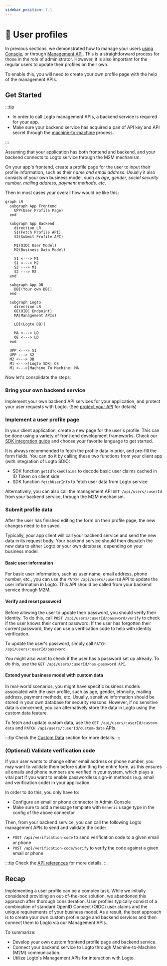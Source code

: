 ```yaml
---
sidebar_position: 7.1
---
```


# 👤 User profiles

In previous sections, we demonstrated how to manage your users [using Console](/docs/recipes/manage-users/admin-console), or through [Management API](/docs/recipes/manage-users/management-api). This is a straightforward process for those in the role of administrator. However, it is also important for the regular users to update their profiles on their own.

To enable this, you will need to create your own profile page with the help of the management APIs.

## Get Started

:::tip

- In order to call Logto management APIs, a backend service is required for your app.
- Make sure your backend service has acquired a pair of API key and API secret through the [machine-to-machine](/docs/recipes/integrate-logto/machine-to-machine) process.

:::

Assuming that your application has both frontend and backend, and your backend connects to Logto service through the M2M mechanism.

On your app's frontend, create a profile page for the user to input their profile information, such as their _name and email address_. Usually it also consists of your own business model, such as _age, gender, social security number, mailing address, payment methods, etc_.

Then in most cases your overall flow would be like this:

```mermaid
graph LR
  subgraph App Frontend
    UPP(User Profile Page)
  end

  subgraph App Backend
    direction LR
    S1(Fetch Profile API)
    S2(Submit Profile API)

    M1(OIDC User Model)
    M2(Business Data Model)

    S1 <---> M1
    S1 <---> M2
    S2 ---> M1
    S2 ---> M2
  end

  subgraph App DB
    DB[(Your own DB)]
  end

  subgraph Logto
    direction LR
    OE(OIDC Endpoint)
    MA(Management APIs)

    LD[(Logto DB)]

    MA <---> LD
    OE <---> LD
  end

  UPP <---> S1
  UPP ---> S2
  M2 <---> DB
  M1 <--->|Logto SDK| OE
  M1 <--->|Machine To Machine| MA
```

Now let's consolidate the steps:

### Bring your own backend service

Implement your own backend API services for your application, and protect your user requests with Logto. (See [protect your API](/docs/recipes/protect-your-api/) for details)

### Implement a user profile page

In your client application, create a new page for the user's profile. This can be done using a variety of front-end development frameworks. Check our [SDK integration guide](/docs/recipes/integrate-logto/) and choose your favorite language to get started.

It is always recommended to fetch the profile data in prior, and pre-fill the form fields. You can do it by calling these two functions from your client app (with integration of Logto SDK):

- SDK function `getIdTokenClaims` to decode basic user claims cached in ID Token on client side
- SDK function `fetchUserInfo` to fetch user data from Logto service

Alternatively, you can also call the management API `GET /api/users/:userId` from your backend service, through the M2M mechanism.

### Submit profile data

After the user has finished editing the form on their profile page, the new changes need to be saved.

Typically, your app client will call your backend service and send the new data in its request body. Your backend service should then dispatch the new data to either Logto or your own database, depending on your business model.

#### Basic user information

For basic user information, such as user name, email address, phone number, etc., you can use the `PATCH /api/users/:userId` API to update the user information in Logto. This API should be called from your backend service through M2M.

#### Verify and reset password

Before allowing the user to update their password, you should verify their identity. To do this, call `POST /api/users/:userId/password/verify` to check if the user knows their current password. If the user has forgotten their current password, they can use a verification code to help with identity verification.

To update the user's password, simply call `PATCH /api/users/:userId/password`.

You might also want to check if the user has a password set up already. To do this, use the `GET /api/users/:userId/has-password API`.

#### Extend your business model with custom data

In real-world scenarios, you might have specific business models associated with the user profile, such as age, gender, ethnicity, mailing address, payment methods, etc. Usually, sensitive information should be stored in your own database for security reasons. However, if no sensitive data is concerned, you can alternatively store the data in Logto using the custom data feature.

To fetch and update custom data, use the `GET /api/users/:userId/custom-data` and `PATCH /api/users/:userId/custom-data` APIs.

:::tip
Check the [Custom Data](/docs/references/users/custom-data) section for more details.
:::

### (Optional) Validate verification code

If your user wants to change either email address or phone number, you may want to validate them before submitting the entire form, as this ensures all emails and phone numbers are verified in your system, which plays a vital part if you want to enable passwordless sign-in methods (e.g. email and verification code) in your application.

In order to do this, you only have to:

- Configure an email or phone connector in Admin Console
- Make sure to add a message template with `Generic` usage type in the config of the above connector

Then, from your backend service, you can call the following Logto management APIs to send and validate the code:

- `POST /api/verification-code` to send verification code to a given email or phone
- `POST /api/verification-code/verify` to verify the code against a given email or phone

:::tip
Check the [API references](https://openapi.logto.io/group/endpoint-verification-codes) for more details.
:::

## Recap

Implementing a user profile can be a complex task. While we initially considered providing an out-of-the-box solution, we abandoned this approach after thorough consideration. User profiles typically consist of a combination of standard OpenID Connect (OIDC) user claims and the unique requirements of your business model. As a result, the best approach is to create your own custom profile page and backend services and then connect them to Logto via our Management APIs.

To summarize:

- Develop your own custom frontend profile page and backend service.
- Connect your backend service to Logto through Machine-to-Machine (M2M) communication.
- Utilize Logto's Management APIs for interaction with Logto.
